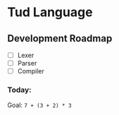 # Tud Language

## Development Roadmap

- [ ] Lexer
- [ ] Parser
- [ ] Compiler

### Today:
Goal: `7 + (3 + 2) * 3`

